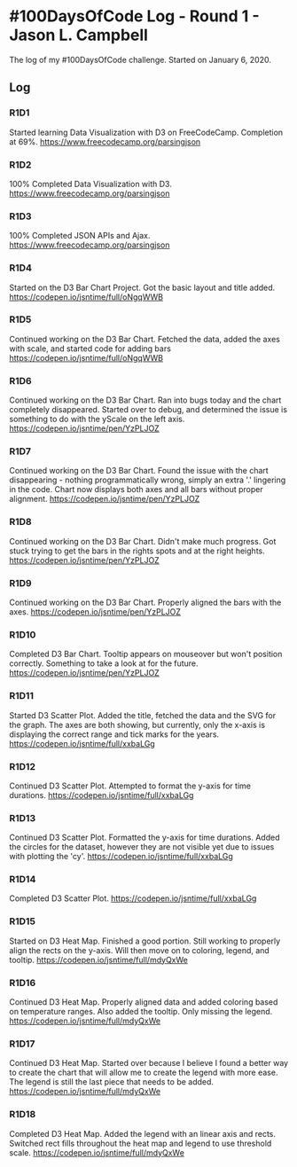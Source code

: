 # #100DaysOfCode Log - Round 1 - Jason L. Campbell

The log of my #100DaysOfCode challenge. Started on January 6, 2020.

## Log

### R1D1
Started learning Data Visualization with D3 on FreeCodeCamp. Completion at 69%.
https://www.freecodecamp.org/parsingjson

### R1D2
100% Completed Data Visualization with D3.
https://www.freecodecamp.org/parsingjson

### R1D3
100% Completed JSON APIs and Ajax. https://www.freecodecamp.org/parsingjson

### R1D4
Started on the D3 Bar Chart Project. Got the basic layout and title added.
https://codepen.io/jsntime/full/oNgqWWB

### R1D5
Continued working on the D3 Bar Chart. Fetched the data, added the axes with
scale, and started code for adding bars https://codepen.io/jsntime/full/oNgqWWB

### R1D6
Continued working on the D3 Bar Chart. Ran into bugs today and the chart
completely disappeared. Started over to debug, and determined the issue is
something to do with the yScale on the left axis.
https://codepen.io/jsntime/pen/YzPLJOZ

### R1D7
Continued working on the D3 Bar Chart. Found the issue with the chart
disappearing - nothing programmatically wrong, simply an extra '.' lingering in
the code. Chart now displays both axes and all bars without proper alignment.
https://codepen.io/jsntime/pen/YzPLJOZ

### R1D8
Continued working on the D3 Bar Chart. Didn't make much progress. Got stuck
trying to  get the bars in the rights spots and at the right heights.
https://codepen.io/jsntime/pen/YzPLJOZ

### R1D9
Continued working on the D3 Bar Chart. Properly aligned the bars with the axes.
https://codepen.io/jsntime/pen/YzPLJOZ

### R1D10
Completed D3 Bar Chart. Tooltip appears on mouseover but won't position
correctly. Something to take a look at for the future.
https://codepen.io/jsntime/pen/YzPLJOZ

### R1D11
Started D3 Scatter Plot. Added the title, fetched the data and the SVG for the
graph. The axes are both showing, but currently, only the x-axis is displaying
the correct range and tick marks for the years.
https://codepen.io/jsntime/full/xxbaLGg

### R1D12
Continued D3 Scatter Plot. Attempted to format the y-axis for time durations.
https://codepen.io/jsntime/full/xxbaLGg

### R1D13
Continued D3 Scatter Plot. Formatted the y-axis for time durations. Added the
circles for the dataset, however they are not visible yet due to issues with
plotting the 'cy'.
https://codepen.io/jsntime/full/xxbaLGg

### R1D14
Completed D3 Scatter Plot.
https://codepen.io/jsntime/full/xxbaLGg

### R1D15
Started on D3 Heat Map. Finished a good portion. Still working to properly align
the rects on the y-axis. Will then move on to coloring, legend, and tooltip.
https://codepen.io/jsntime/full/mdyQxWe


### R1D16
Continued D3 Heat Map. Properly aligned data and added coloring based on
temperature ranges. Also added the tooltip. Only missing the legend.
https://codepen.io/jsntime/full/mdyQxWe

### R1D17
Continued D3 Heat Map. Started over because I believe I found a better
way to create the chart that will allow me to create the legend with more ease.
The legend is still the last piece that needs to be added.
https://codepen.io/jsntime/full/mdyQxWe

### R1D18
Completed D3 Heat Map. Added the legend with an linear axis and rects. Switched
rect fills throughout the heat map and legend to use threshold scale.
https://codepen.io/jsntime/full/mdyQxWe
